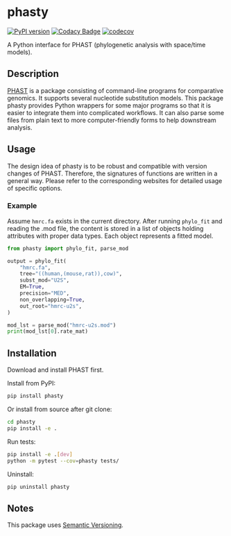 # phasty

[![PyPI version](https://badge.fury.io/py/phasty.svg)](https://badge.fury.io/py/phasty)
[![Codacy Badge](https://app.codacy.com/project/badge/Grade/319819871685432882de8aa62c58fec0)](https://app.codacy.com/gh/yuanx749/phasty/dashboard?utm_source=gh&utm_medium=referral&utm_content=&utm_campaign=Badge_grade)
[![codecov](https://codecov.io/gh/yuanx749/phasty/branch/main/graph/badge.svg?token=NT7LUW1ECF)](https://codecov.io/gh/yuanx749/phasty)

A Python interface for PHAST (phylogenetic analysis with space/time models).

## Description

[PHAST](http://compgen.cshl.edu/phast/) is a package consisting of command-line programs for comparative genomics. It supports several nucleotide substitution models. This package phasty provides Python wrappers for some major programs so that it is easier to integrate them into complicated workflows. It can also parse some files from plain text to more computer-friendly forms to help downstream analysis.

## Usage

The design idea of phasty is to be robust and compatible with version changes of PHAST. Therefore, the signatures of functions are written in a general way. Please refer to the corresponding websites for detailed usage of specific options.

### Example

Assume `hmrc.fa` exists in the current directory. After running `phylo_fit` and reading the .mod file, the content is stored in a list of objects holding attributes with proper data types. Each object represents a fitted model.

```Python
from phasty import phylo_fit, parse_mod

output = phylo_fit(
    "hmrc.fa",
    tree="((human,(mouse,rat)),cow)",
    subst_mod="U2S",
    EM=True,
    precision="MED",
    non_overlapping=True,
    out_root="hmrc-u2s",
)

mod_lst = parse_mod("hmrc-u2s.mod")
print(mod_lst[0].rate_mat)
```

## Installation

Download and install PHAST first.

Install from PyPI:

```bash
pip install phasty
```

Or install from source after git clone:

```bash
cd phasty
pip install -e .
```

Run tests:

```bash
pip install -e .[dev]
python -m pytest --cov=phasty tests/
```

Uninstall:

```bash
pip uninstall phasty
```

## Notes

This package uses [Semantic Versioning](https://semver.org/).

